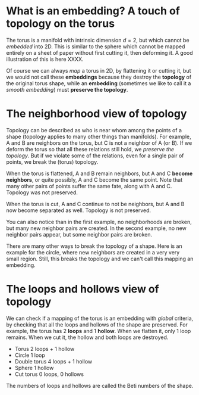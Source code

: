 What is an embedding? A touch of topology on the torus
======================================================

The torus is a manifold with intrinsic dimension $d=2$, but which cannot be *embedded* into 2D. This is similar to the sphere which cannot be mapped entirely on a sheet of paper without first cutting it, then deforming it. A good illustration of this is here XXXX.

Of course we can always *map* a torus in 2D, by flattening it or cutting it, but we would not call these **embeddings** because they destroy the **topology** of the original torus shape, while an **embedding** (sometimes we like to call it a *smooth embedding*) must **preserve the topology**.

The neighborhood view of topology
=================================
Topology can be described as who is near whom among the points of a shape (topology applies to many other things than manifolds). For example, A and B are neighbors on the torus, but C is not a neighbor of A (or B).  If we deform the torus so that all these relations still hold, we *preserve the topology*. But if we violate some of the relations, even for a single pair of points, we break the (torus) topology.

When the torus is flattened, A and B remain neighbors, but A and C **become neighbors**, or quite possibly, A and C become the same point. Note that many other pairs of points suffer the same fate, along with A and C. Topology was not preserved. 

When the torus is cut, A and C continue to not be neighbors, but A and B now become separated as well. Topology is not preserved.

You can also notice than in the first example, no neighborhoods are broken, but many new neighbor pairs are created. In the second example, no new neighbor pairs appear, but some neighbor pairs are broken.

There are many other ways to break the topology of a shape. Here is an example for the circle, where new neighbors are created in a very very small region. Still, this breaks the topology and we can't call this mapping an embedding.

The loops and hollows view of topology
======================================
We can check if a mapping of the torus is an embedding with  *global* criteria, by checking that all the loops and hollows of the shape are preserved. For example, the torus has 2 **loops** and 1 **hollow**. When we flatten it, only 1 loop remains. When we cut it, the hollow and both loops are destroyed.


 * Torus 2 loops + 1 hollow
 * Circle 1 loop
 * Double torus 4 loops + 1 hollow
 * Sphere 1 hollow
 * Cut torus 0 loops, 0 hollows

The numbers of loops and hollows are called the Beti numbers of the shape.
